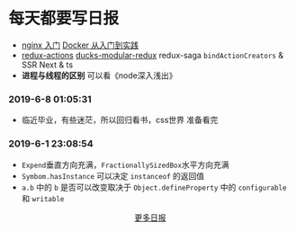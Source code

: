 # 每天都要写日报

- [nginx 入门](https://www.bilibili.com/video/av34537494?from=search&seid=10057962381467933650) [Docker 从入门到实践](https://docker_practice.gitee.io/image/pull.html)
- [redux-actions](https://github.com/redux-utilities/redux-actions) [ducks-modular-redux](https://github.com/erikras/ducks-modular-redux) redux-saga `bindActionCreators` & SSR Next & ts
- **进程与线程的区别** 可以看《node深入浅出》

### 2019-6-8 01:05:31

- 临近毕业，有些迷茫，所以回归看书，css世界 准备看完

### 2019-6-1 23:08:54

- `Expend`垂直方向充满，`FractionallySizedBox`水平方向充满
- `Symbom.hasInstance` 可以决定 `instanceof` 的返回值
- `a.b` 中的 `b` 是否可以改变取决于 `Object.defineProperty` 中的 `configurable` 和 `writable`


<div align="center"><a href="./d1905.md">更多日报</a></div>
